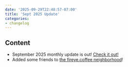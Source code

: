```yaml
---
date: '2025-09-29T22:48:57-07:00'
title: 'Sept 2025 Update'
categories:
- changelog
---
```


## Content
- September 2025 monthly update is out! [Check it out!](/blog/monthly-update-2025-september/)
- Added some friends to [the fireye.coffee neighborhood](/neighborhood/)!
